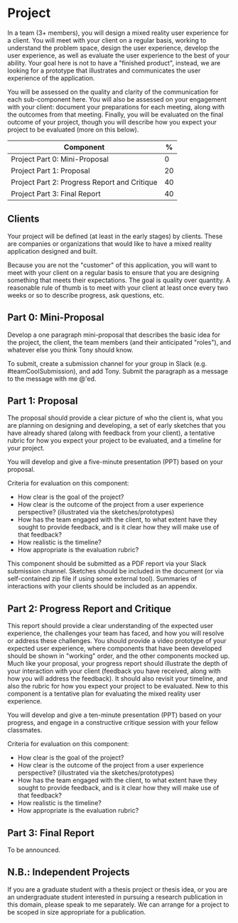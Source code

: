 # Project

In a team (3+ members), you will design a mixed reality user experience for a client. You will meet with your client on a regular basis, working to understand the problem space, design the user experience, develop the user experience, as well as evaluate the user experience to the best of your ability. Your goal here is not to have a "finished product", instead, we are looking for a prototype that illustrates and communicates the user experience of the application.

You will be assessed on the quality and clarity of the communication for each sub-component here. You will also be assessed on your engagement with your client: document your preparations for each meeting, along with the outcomes from that meeting. Finally, you will be evaluated on the final outcome of your project, though you will describe how you expect your project to be evaluated (more on this below).

| Component                                       |  %   |
|-------------------------------------------------|------|
| Project Part 0: Mini-Proposal                   |   0  |
| Project Part 1: Proposal                        |  20  |
| Project Part 2: Progress Report and Critique    |  40  |
| Project Part 3: Final Report                    |  40  |

## Clients

Your project will be defined (at least in the early stages) by clients. These are companies or organizations that would like to have a mixed reality application designed and built.

Because you are not the "customer" of this application, you will want to meet with your client on a regular basis to ensure that you are designing something that meets their expectations. The goal is quality over quantity. A reasonable rule of thumb is to meet with your client at least once every two weeks or so to describe progress, ask questions, etc.

## Part 0: Mini-Proposal

Develop a one paragraph mini-proposal that describes the basic idea for the project, the client, the team members (and their anticipated "roles"), and whatever else you think Tony should know.

To submit, create a submission channel for your group in Slack (e.g. #teamCoolSubmission), and add Tony. Submit the paragraph as a message to the message with me @'ed.

## Part 1: Proposal

The proposal should provide a clear picture of who the client is, what you are planning on designing and developing, a set of early sketches that you have already shared (along with feedback from your client), a tentative rubric for how you expect your project to be evaluated, and a timeline for your project.

You will develop and give a five-minute presentation (PPT) based on your proposal.

Criteria for evaluation on this component:
* How clear is the goal of the project?
* How clear is the outcome of the project from a user experience perspective? (illustrated via the sketches/prototypes)
* How has the team engaged with the client, to what extent have they sought to provide feedback, and is it clear how they will make use of that feedback?
* How realistic is the timeline?
* How appropriate is the evaluation rubric?

This component should be submitted as a PDF report via your Slack submission channel. Sketches should be included in the document (or via self-contained zip file if using some external tool). Summaries of interactions with your clients should be included as an appendix.

## Part 2: Progress Report and Critique

This report should provide a clear understanding of the expected user experience, the challenges your team has faced, and how you will resolve or address these challenges. You should provide a video prototype of your expected user experience, where components that have been developed should be shown in "working" order, and the other components mocked up. Much like your proposal, your progress report should illustrate the depth of your interaction with your client (feedback you have received, along with how you will address the feedback). It should also revisit your timeline, and also the rubric for how you expect your project to be evaluated. New to this component is a tentative plan for evaluating the mixed reality user experience.

You will develop and give a ten-minute presentation (PPT) based on your progress, and engage in a constructive critique session with your fellow classmates.

Criteria for evaluation on this component:
* How clear is the goal of the project?
* How clear is the outcome of the project from a user experience perspective? (illustrated via the sketches/prototypes)
* How has the team engaged with the client, to what extent have they sought to provide feedback, and is it clear how they will make use of that feedback?
* How realistic is the timeline?
* How appropriate is the evaluation rubric?

## Part 3: Final Report

To be announced.

## N.B.: Independent Projects

If you are a graduate student with a thesis project or thesis idea, or you are an undergraduate student interested in pursuing a research publication in this domain, please speak to me separately. We can arrange for a project to be scoped in size appropriate for a publication.